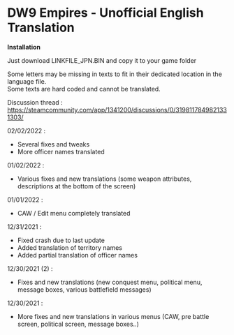 # DW9 Empires - Unofficial English Translation

**Installation**

Just download LINKFILE_JPN.BIN and copy it to your game folder

Some letters may be missing in texts to fit in their dedicated location in the language file.<br>
Some texts are hard coded and cannot be translated.

Discussion thread :<br>
https://steamcommunity.com/app/1341200/discussions/0/3198117849821331303/

02/02/2022 :<br>
* Several fixes and tweaks
* More officer names translated

01/02/2022 :<br>
* Various fixes and new translations (some weapon attributes, descriptions at the bottom of the screen)

01/01/2022 :<br>
* CAW / Edit menu completely translated

12/31/2021 :<br>
* Fixed crash due to last update
* Added translation of territory names
* Added partial translation of officer names

12/30/2021 (2) :<br>
* Fixes and new translations (new conquest menu, political menu, message boxes, various battlefield messages)

12/30/2021 :<br>
* More fixes and new translations in various menus (CAW, pre battle screen, political screen, message boxes..)

